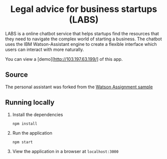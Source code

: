 <h1 align="center" style="border-bottom: none;">Legal advice for business startups (LABS)</h1>

LABS is a online chatbot service that helps startups find the resources that they need to navigate the complex world of starting a business. The chatbot uses the IBM Watson-Assistant engine to create a flexible interface which users can interact with more naturally.

You can view a [demo][http://103.197.63.199/] of this app.

## Source

The personal assistant was forked from the [Watson Assignment sample](https://github.com/watson-developer-cloud/assistant-simple)

## Running locally

1. Install the dependencies

    ```
    npm install
    ```

1. Run the application

    ```
    npm start
    ```

1. View the application in a browser at `localhost:3000`
